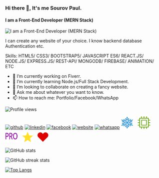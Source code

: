 ### Hi there 👋, It's me Sourov Paul.
#### I am a Front-End Developer (MERN Stack)
![I am a Front-End Developer (MERN Stack)](https://i.ibb.co/GCCrJnW/Sourov-Paulo.jpg)

 I can create any website of your choice. I know backend database Authentication etc.

Skills: HTML5/ CSS3/ BOOTSTRAP5/ JAVASCRIPT ES6/ REACT.JS/ NODE.JS/ EXPRESS.JS/ REST-API/ MONGODB/ FIREBASE/ ANIMATION/ ETC

- 🔭 I’m currently working on Fiverr. 
- 🌱 I’m currently learning Node.js/Full Stack Development. 
- 👯 I’m looking to collaborate on creating a fancy website. 
- 💬 Ask me about whatever you want to know. 
- 📫 How to reach me: Portfolio/Facebook/WhatsApp 


![Profile views](https://gpvc.arturio.dev/Sourov-Paul) 

[<img src='https://cdn.jsdelivr.net/npm/simple-icons@3.0.1/icons/github.svg' alt='github' height='40'>](https://github.com/Sourov-Paul)  [<img src='https://cdn.jsdelivr.net/npm/simple-icons@3.0.1/icons/linkedin.svg' alt='linkedin' height='40'>](https://www.linkedin.com/in/sourov-paul-169668150/)  [<img src='https://cdn.jsdelivr.net/npm/simple-icons@3.0.1/icons/facebook.svg' alt='facebook' height='40'>](https://www.facebook.com/Sourov.Paul.Web.Developer)  [<img src='https://cdn.jsdelivr.net/npm/simple-icons@3.0.1/icons/icloud.svg' alt='website' height='40'>](https://brave-mccarthy-c8c683.netlify.app)  [<img src='https://cdn.jsdelivr.net/npm/simple-icons@3.0.1/icons/whatsapp.svg' alt='whatsapp' height='40'>](http://api.whatsapp.com/send?phone=+8801997587705)  <a href='https://archiveprogram.github.com/'><img src='https://raw.githubusercontent.com/acervenky/animated-github-badges/master/assets/acbadge.gif' width='40' height='40'></a> <a href='https://docs.github.com/en/developers'><img src='https://raw.githubusercontent.com/acervenky/animated-github-badges/master/assets/devbadge.gif' width='40' height='40'></a> <a href='https://github.com/pricing'><img src='https://raw.githubusercontent.com/acervenky/animated-github-badges/master/assets/pro.gif' width='40' height='40'></a> <a href='https://stars.github.com/'><img src='https://raw.githubusercontent.com/acervenky/animated-github-badges/master/assets/starbadge.gif' width='35' height='35'></a> <a href='https://docs.github.com/en/github/supporting-the-open-source-community-with-github-sponsors'><img src='https://raw.githubusercontent.com/acervenky/animated-github-badges/master/assets/sponsorbadge.gif' width='35' height='35'></a> 

![GitHub stats](https://github-readme-stats.vercel.app/api?username=Sourov-Paul&show_icons=true)  

![GitHub streak stats](https://github-readme-streak-stats.herokuapp.com/?user=Sourov-Paul)  

[![Top Langs](https://github-readme-stats.vercel.app/api/top-langs/?username=Sourov-Paul)](https://github.com/anuraghazra/github-readme-stats)
 
